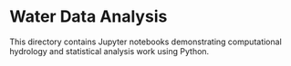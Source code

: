 # Water Data Analysis

This directory contains Jupyter notebooks demonstrating computational hydrology and statistical analysis work using Python.

